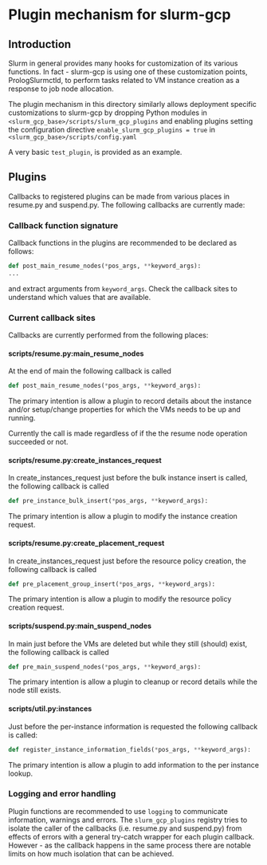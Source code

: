 # Plugin mechanism for slurm-gcp

## Introduction

Slurm in general provides many hooks for customization of its various functions.
In fact - slurm-gcp is using one of these customization points, PrologSlurmctld,
to perform tasks related to VM instance creation as a response to job node
allocation.

The plugin mechanism in this directory similarly allows deployment specific
customizations to slurm-gcp by dropping Python modules in
`<slurm_gcp_base>/scripts/slurm_gcp_plugins` and enabling plugins setting the
configuration directive `enable_slurm_gcp_plugins = true` in
`<slurm_gcp_base>/scripts/config.yaml`

A very basic `test_plugin`, is provided as an example.

## Plugins

Callbacks to registered plugins can be made from various places in resume.py and
suspend.py. The following callbacks are currently made:

### Callback function signature

Callback functions in the plugins are recommended to be declared as follows:

```python
def post_main_resume_nodes(*pos_args, **keyword_args):
...
```

and extract arguments from `keyword_args`. Check the callback sites to
understand which values that are available.

### Current callback sites

Callbacks are currently performed from the following places:

#### scripts/resume.py:main_resume_nodes

At the end of main the following callback is called

```python
def post_main_resume_nodes(*pos_args, **keyword_args):
```

The primary intention is allow a plugin to record details about the instance
and/or setup/change properties for which the VMs needs to be up and running.

Currently the call is made regardless of if the the resume node operation
succeeded or not.

#### scripts/resume.py:create_instances_request

In create_instances_request just before the bulk instance insert is called, the
following callback is called

```python
def pre_instance_bulk_insert(*pos_args, **keyword_args):
```

The primary intention is allow a plugin to modify the instance creation request.

#### scripts/resume.py:create_placement_request

In create_instances_request just before the resource policy creation, the
following callback is called

```python
def pre_placement_group_insert(*pos_args, **keyword_args):
```

The primary intention is allow a plugin to modify the resource policy creation
request.

#### scripts/suspend.py:main_suspend_nodes

In main just before the VMs are deleted but while they still (should) exist, the
following callback is called

```python
def pre_main_suspend_nodes(*pos_args, **keyword_args):
```

The primary intention is allow a plugin to cleanup or record details while the
node still exists.

#### scripts/util.py:instances

Just before the per-instance information is requested the following callback is
called:

```python
def register_instance_information_fields(*pos_args, **keyword_args):
```

The primary intention is allow a plugin to add information to the per instance
lookup.

### Logging and error handling

Plugin functions are recommended to use `logging` to communicate information,
warnings and errors. The `slurm_gcp_plugins` registry tries to isolate the
caller of the callbacks (i.e. resume.py and suspend.py) from effects of errors
with a general try-catch wrapper for each plugin callback. However - as the
callback happens in the same process there are notable limits on how much
isolation that can be achieved.
